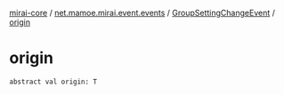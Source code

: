 [mirai-core](../../index.md) / [net.mamoe.mirai.event.events](../index.md) / [GroupSettingChangeEvent](index.md) / [origin](./origin.md)

# origin

`abstract val origin: T`